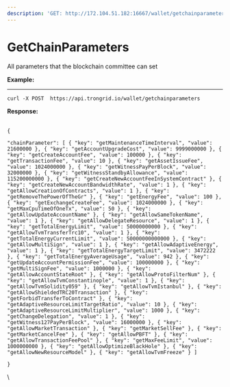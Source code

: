 ```yaml
---
description: 'GET: http://172.104.51.182:16667/wallet/getchainparameters'
---
```


# GetChainParameters

All parameters that the blockchain committee can set

**Example:**

****

```
curl -X POST  https://api.trongrid.io/wallet/getchainparameters
```

**Response:**

\
`{`&#x20;

`"chainParameter": [ { "key": "getMaintenanceTimeInterval", "value": 21600000 }, { "key": "getAccountUpgradeCost", "value": 9999000000 }, { "key": "getCreateAccountFee", "value": 100000 }, { "key": "getTransactionFee", "value": 10 }, { "key": "getAssetIssueFee", "value": 1024000000 }, { "key": "getWitnessPayPerBlock", "value": 32000000 }, { "key": "getWitnessStandbyAllowance", "value": 115200000000 }, { "key": "getCreateNewAccountFeeInSystemContract" }, { "key": "getCreateNewAccountBandwidthRate", "value": 1 }, { "key": "getAllowCreationOfContracts", "value": 1 }, { "key": "getRemoveThePowerOfTheGr" }, { "key": "getEnergyFee", "value": 100 }, { "key": "getExchangeCreateFee", "value": 1024000000 }, { "key": "getMaxCpuTimeOfOneTx", "value": 50 }, { "key": "getAllowUpdateAccountName" }, { "key": "getAllowSameTokenName", "value": 1 }, { "key": "getAllowDelegateResource", "value": 1 }, { "key": "getTotalEnergyLimit", "value": 50000000000 }, { "key": "getAllowTvmTransferTrc10", "value": 1 }, { "key": "getTotalEnergyCurrentLimit", "value": 50000000000000 }, { "key": "getAllowMultiSign", "value": 1 }, { "key": "getAllowAdaptiveEnergy", "value": 1 }, { "key": "getTotalEnergyTargetLimit", "value": 3472222 }, { "key": "getTotalEnergyAverageUsage", "value": 942 }, { "key": "getUpdateAccountPermissionFee", "value": 100000000 }, { "key": "getMultiSignFee", "value": 1000000 }, { "key": "getAllowAccountStateRoot" }, { "key": "getAllowProtoFilterNum" }, { "key": "getAllowTvmConstantinople", "value": 1 }, { "key": "getAllowTvmSolidity059" }, { "key": "getAllowTvmIstanbul" }, { "key": "getAllowShieldedTRC20Transaction" }, { "key": "getForbidTransferToContract" }, { "key": "getAdaptiveResourceLimitTargetRatio", "value": 10 }, { "key": "getAdaptiveResourceLimitMultiplier", "value": 1000 }, { "key": "getChangeDelegation", "value": 1 }, { "key": "getWitness127PayPerBlock", "value": 16000000 }, { "key": "getAllowMarketTransaction" }, { "key": "getMarketSellFee" }, { "key": "getMarketCancelFee" }, { "key": "getAllowPBFT" }, { "key": "getAllowTransactionFeePool" }, { "key": "getMaxFeeLimit", "value": 1000000000 }, { "key": "getAllowOptimizeBlackHole" }, { "key": "getAllowNewResourceModel" }, { "key": "getAllowTvmFreeze" } ]`&#x20;

`}`

\
